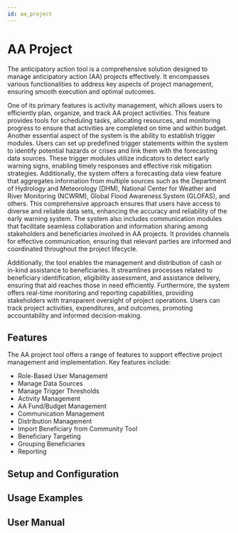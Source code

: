 ```yaml
---
id: aa_project
---
```


# AA Project

The anticipatory action tool is a comprehensive solution designed to manage anticipatory action (AA) projects effectively. It encompasses various functionalities to address key aspects of project management, ensuring smooth execution and optimal outcomes.

One of its primary features is activity management, which allows users to efficiently plan, organize, and track AA project activities. This feature provides tools for scheduling tasks, allocating resources, and monitoring progress to ensure that activities are completed on time and within budget.
Another essential aspect of the system is the ability to establish trigger modules. Users can set up predefined trigger statements within the system to identify potential hazards or crises and link them with the forecasting data sources. These trigger modules utilize indicators to detect early warning signs, enabling timely responses and effective risk mitigation strategies. Additionally, the system offers a forecasting data view feature that aggregates information from multiple sources such as the Department of Hydrology and Meteorology (DHM), National Center for Weather and River Monitoring (NCWRM), Global Flood Awareness System (GLOFAS), and others. This comprehensive approach ensures that users have access to diverse and reliable data sets, enhancing the accuracy and reliability of the early warning system.
The system also includes communication modules that facilitate seamless collaboration and information sharing among stakeholders and beneficiaries involved in AA projects. It provides channels for effective communication, ensuring that relevant parties are informed and coordinated throughout the project lifecycle.

Additionally, the tool enables the management and distribution of cash or in-kind assistance to beneficiaries. It streamlines processes related to beneficiary identification, eligibility assessment, and assistance delivery, ensuring that aid reaches those in need efficiently.
Furthermore, the system offers real-time monitoring and reporting capabilities, providing stakeholders with transparent oversight of project operations. Users can track project activities, expenditures, and outcomes, promoting accountability and informed decision-making.


## Features

The AA project tool offers a range of features to support effective project management and implementation. Key features include:
- Role-Based User Management
- Manage Data Sources
- Manage Trigger Thresholds
- Activity Management
- AA Fund/Budget Management
- Communication Management
- Distribution Management
- Import Beneficiary from Community Tool
- Beneficiary Targeting
- Grouping Beneficiaries
- Reporting

## Setup and Configuration

## Usage Examples

## User Manual
